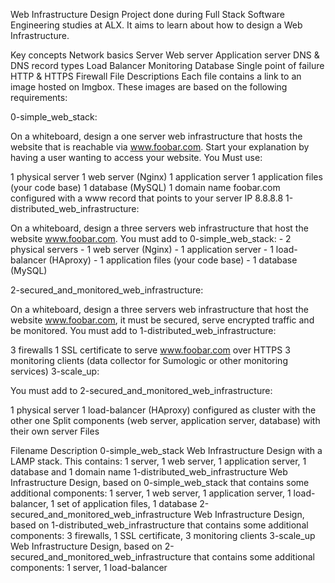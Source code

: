 Web Infrastructure Design
Project done during Full Stack Software Engineering studies at ALX. It aims to learn about how to design a Web Infrastructure.

Key concepts
Network basics
Server
Web server
Application server
DNS & DNS record types
Load Balancer
Monitoring
Database
Single point of failure
HTTP & HTTPS
Firewall
File Descriptions
Each file contains a link to an image hosted on Imgbox. These images are based on the following requirements:

0-simple_web_stack:

On a whiteboard, design a one server web infrastructure that hosts the website that is reachable via www.foobar.com. Start your explanation by having a user wanting to access your website. You Must use:

1 physical server
1 web server (Nginx)
1 application server
1 application files (your code base)
1 database (MySQL)
1 domain name foobar.com configured with a www record that points to your server IP 8.8.8.8
1-distributed_web_infrastructure:

On a whiteboard, design a three servers web infrastructure that host the website www.foobar.com. You must add to 0-simple_web_stack: - 2 physical servers - 1 web server (Nginx) - 1 application server - 1 load-balancer (HAproxy) - 1 application files (your code base) - 1 database (MySQL)

2-secured_and_monitored_web_infrastructure:

On a whiteboard, design a three servers web infrastructure that host the website www.foobar.com, it must be secured, serve encrypted traffic and be monitored. You must add to 1-distributed_web_infrastructure:

3 firewalls
1 SSL certificate to serve www.foobar.com over HTTPS
3 monitoring clients (data collector for Sumologic or other monitoring services)
3-scale_up:

You must add to 2-secured_and_monitored_web_infrastructure:

1 physical server
1 load-balancer (HAproxy) configured as cluster with the other one
Split components (web server, application server, database) with their own server
Files

Filename	Description
0-simple_web_stack	Web Infrastructure Design with a LAMP stack. This contains: 1 server, 1 web server, 1 application server, 1 database and 1 domain name
1-distributed_web_infrastructure	Web Infrastructure Design, based on 0-simple_web_stack that contains some additional components: 1 server, 1 web server, 1 application server, 1 load-balancer, 1 set of application files, 1 database
2-secured_and_monitored_web_infrastructure	Web Infrastructure Design, based on 1-distributed_web_infrastructure that contains some additional components: 3 firewalls, 1 SSL certificate, 3 monitoring clients
3-scale_up	Web Infrastructure Design, based on 2-secured_and_monitored_web_infrastructure that contains some additional components: 1 server, 1 load-balancer
